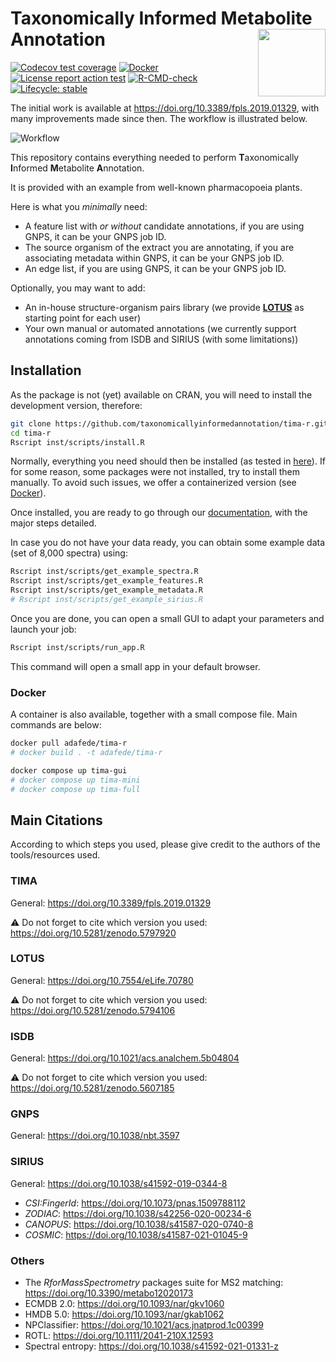 # Taxonomically Informed Metabolite Annotation <img src='https://raw.githubusercontent.com/taxonomicallyinformedannotation/tima-r/main/man/figures/logo.svg' align="right" height="108" />

<!-- badges: start -->
[![Codecov test coverage](https://codecov.io/gh/taxonomicallyinformedannotation/tima-r/branch/main/graph/badge.svg)](https://app.codecov.io/gh/taxonomicallyinformedannotation/tima-r?branch=main)
[![Docker](https://badgen.net/badge/icon/docker?icon=docker&label)](https://hub.docker.com/r/adafede/tima-r/)
[![License report action test](https://github.com/taxonomicallyinformedannotation/tima-r/actions/workflows/r-license-report.yml/badge.svg)](https://github.com/taxonomicallyinformedannotation/tima-r/actions/workflows/r-license-report.yml)
[![R-CMD-check](https://github.com/taxonomicallyinformedannotation/tima-r/workflows/R-CMD-check/badge.svg)](https://github.com/taxonomicallyinformedannotation/tima-r/actions/workflows/check-standard.yaml)
[![Lifecycle: stable](https://img.shields.io/badge/lifecycle-stable-brightgreen.svg)](https://lifecycle.r-lib.org/articles/stages.html#stable)
<!-- [![MegaLinter](https://github.com/taxonomicallyinformedannotation/tima-r/workflows/MegaLinter/badge.svg)](https://github.com/taxonomicallyinformedannotation/tima-r/actions/workflows/mega-linter.yml) -->
<!-- badges: end -->

The initial work is available at <https://doi.org/10.3389/fpls.2019.01329>, with many improvements made since then.
The workflow is illustrated below.

![Workflow](https://raw.githubusercontent.com/taxonomicallyinformedannotation/tima-r/main/man/figures/tima.svg)

This repository contains everything needed to perform **T**axonomically **I**nformed **M**etabolite **A**nnotation.

It is provided with an example from well-known pharmacopoeia plants.

Here is what you *minimally* need:

- A feature list with *or without* candidate annotations, if you are using GNPS, it can be your GNPS job ID.
- The source organism of the extract you are annotating, if you are associating metadata within GNPS, it can be your
  GNPS job ID.
- An edge list, if you are using GNPS, it can be your GNPS job ID.

Optionally, you may want to add:

- An in-house structure-organism pairs library (we provide **[LOTUS](https://lotusnprod.github.io/lotus-manuscript/)** as starting point for each user)
- Your own manual or automated annotations (we currently support annotations coming from ISDB and SIRIUS (with some limitations))

## Installation

As the package is not (yet) available on CRAN, you will need to install the development version, therefore:

```bash
git clone https://github.com/taxonomicallyinformedannotation/tima-r.git
cd tima-r
Rscript inst/scripts/install.R
```

Normally, everything you need should then be installed (as tested in [here](https://github.com/taxonomicallyinformedannotation/tima-r/actions/workflows/external-use.yaml)).
If for some reason, some packages were not installed, try to install them manually.
To avoid such issues, we offer a containerized version (see [Docker](#docker)).

Once installed, you are ready to go through our [documentation](https://taxonomicallyinformedannotation.github.io/tima-r/articles/), with the major steps detailed.

In case you do not have your data ready, you can obtain some example data (set of 8,000 spectra) using:

```bash
Rscript inst/scripts/get_example_spectra.R 
Rscript inst/scripts/get_example_features.R 
Rscript inst/scripts/get_example_metadata.R 
# Rscript inst/scripts/get_example_sirius.R
```

Once you are done, you can open a small GUI to adapt your parameters and launch your job:

```bash
Rscript inst/scripts/run_app.R
```

This command will open a small app in your default browser.

### Docker

A container is also available, together with a small compose file.
Main commands are below:

```bash
docker pull adafede/tima-r
# docker build . -t adafede/tima-r 
```

```bash
docker compose up tima-gui
# docker compose up tima-mini
# docker compose up tima-full
```


## Main Citations

According to which steps you used, please give credit to the authors of the tools/resources used.

### TIMA

General: <https://doi.org/10.3389/fpls.2019.01329>

⚠️ Do not forget to cite which version you used: <https://doi.org/10.5281/zenodo.5797920>

### LOTUS

General: <https://doi.org/10.7554/eLife.70780>

⚠️ Do not forget to cite which version you used: <https://doi.org/10.5281/zenodo.5794106>

### ISDB

General: <https://doi.org/10.1021/acs.analchem.5b04804>

⚠️ Do not forget to cite which version you used: <https://doi.org/10.5281/zenodo.5607185>

### GNPS

General: <https://doi.org/10.1038/nbt.3597>

### SIRIUS

General: <https://doi.org/10.1038/s41592-019-0344-8>

- *CSI:FingerId*: <https://doi.org/10.1073/pnas.1509788112>
- *ZODIAC*: <https://doi.org/10.1038/s42256-020-00234-6>
- *CANOPUS*: <https://doi.org/10.1038/s41587-020-0740-8>
- *COSMIC*: <https://doi.org/10.1038/s41587-021-01045-9>

### Others

- The *RforMassSpectrometry* packages suite for MS2 matching: <https://doi.org/10.3390/metabo12020173>
- ECMDB 2.0: <https://doi.org/10.1093/nar/gkv1060>
- HMDB 5.0: <https://doi.org/10.1093/nar/gkab1062>
- NPClassifier: <https://doi.org/10.1021/acs.jnatprod.1c00399>
- ROTL: <https://doi.org/10.1111/2041-210X.12593>
- Spectral entropy: <https://doi.org/10.1038/s41592-021-01331-z>
